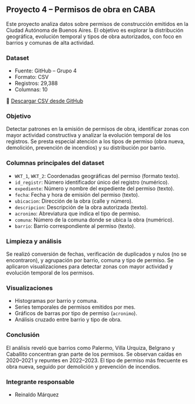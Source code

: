 ## Proyecto 4 – Permisos de obra en CABA

Este proyecto analiza datos sobre permisos de construcción emitidos en la Ciudad Autónoma de Buenos Aires. El objetivo es explorar la distribución geográfica, evolución temporal y tipos de obra autorizados, con foco en barrios y comunas de alta actividad.

### Dataset
- Fuente: GitHub – Grupo 4
- Formato: CSV
- Registros: 29,388
- Columnas: 10

🔗 [Descargar CSV desde GitHub](https://raw.githubusercontent.com/GFrankTI/Building-Energy-dataset-extended/refs/heads/main/Permisos%20de%20Trabajo%20de%20Construcci%C3%B3n%2C%20Buenos%20Aires%20Argentina.csv)

### Objetivo
Detectar patrones en la emisión de permisos de obra, identificar zonas con mayor actividad constructiva y analizar la evolución temporal de los registros. Se presta especial atención a los tipos de permiso (obra nueva, demolición, prevención de incendios) y su distribución por barrio.

### Columnas principales del dataset

- `WKT_1`, `WKT_2`: Coordenadas geográficas del permiso (formato texto).
- `id_registr`: Número identificador único del registro (numérico).
- `expediente`: Número y nombre del expediente del permiso (texto).
- `fecha`: Fecha y hora de emisión del permiso (texto).
- `ubicacion`: Dirección de la obra (calle y número).
- `descripcion`: Descripción de la obra autorizada (texto).
- `acronimo`: Abreviatura que indica el tipo de permiso.
- `comuna`: Número de la comuna donde se ubica la obra (numérico).
- `barrio`: Barrio correspondiente al permiso (texto).

### Limpieza y análisis
Se realizó conversión de fechas, verificación de duplicados y nulos (no se encontraron), y agrupación por barrio, comuna y tipo de permiso. Se aplicaron visualizaciones para detectar zonas con mayor actividad y evolución temporal de los permisos.

### Visualizaciones
- Histogramas por barrio y comuna.
- Series temporales de permisos emitidos por mes.
- Gráficos de barras por tipo de permiso (`acronimo`).
- Análisis cruzado entre barrio y tipo de obra.

### Conclusión
El análisis reveló que barrios como Palermo, Villa Urquiza, Belgrano y Caballito concentran gran parte de los permisos. Se observan caídas en 2020–2021 y repuntes en 2022–2023. El tipo de permiso más frecuente es obra nueva, seguido por demolición y prevención de incendios.

### Integrante responsable
- Reinaldo Márquez

